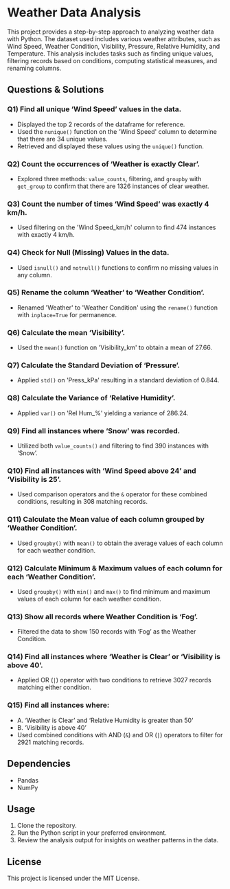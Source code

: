 # Weather Data Analysis

This project provides a step-by-step approach to analyzing weather data with Python. The dataset used includes various weather attributes, such as Wind Speed, Weather Condition, Visibility, Pressure, Relative Humidity, and Temperature. This analysis includes tasks such as finding unique values, filtering records based on conditions, computing statistical measures, and renaming columns.

## Questions & Solutions

### Q1) Find all unique ‘Wind Speed’ values in the data.
- Displayed the top 2 records of the dataframe for reference.
- Used the `nunique()` function on the 'Wind Speed' column to determine that there are 34 unique values.
- Retrieved and displayed these values using the `unique()` function.

### Q2) Count the occurrences of ‘Weather is exactly Clear’.
- Explored three methods: `value_counts`, filtering, and `groupby` with `get_group` to confirm that there are 1326 instances of clear weather.

### Q3) Count the number of times ‘Wind Speed’ was exactly 4 km/h.
- Used filtering on the 'Wind Speed_km/h' column to find 474 instances with exactly 4 km/h.

### Q4) Check for Null (Missing) Values in the data.
- Used `isnull()` and `notnull()` functions to confirm no missing values in any column.

### Q5) Rename the column ‘Weather’ to ‘Weather Condition’.
- Renamed 'Weather' to 'Weather Condition' using the `rename()` function with `inplace=True` for permanence.

### Q6) Calculate the mean ‘Visibility’.
- Used the `mean()` function on 'Visibility_km' to obtain a mean of 27.66.

### Q7) Calculate the Standard Deviation of ‘Pressure’.
- Applied `std()` on 'Press_kPa' resulting in a standard deviation of 0.844.

### Q8) Calculate the Variance of ‘Relative Humidity’.
- Applied `var()` on 'Rel Hum_%' yielding a variance of 286.24.

### Q9) Find all instances where ‘Snow’ was recorded.
- Utilized both `value_counts()` and filtering to find 390 instances with ‘Snow’.

### Q10) Find all instances with ‘Wind Speed above 24’ and ‘Visibility is 25’.
- Used comparison operators and the `&` operator for these combined conditions, resulting in 308 matching records.

### Q11) Calculate the Mean value of each column grouped by ‘Weather Condition’.
- Used `groupby()` with `mean()` to obtain the average values of each column for each weather condition.

### Q12) Calculate Minimum & Maximum values of each column for each ‘Weather Condition’.
- Used `groupby()` with `min()` and `max()` to find minimum and maximum values of each column for each weather condition.

### Q13) Show all records where Weather Condition is ‘Fog’.
- Filtered the data to show 150 records with ‘Fog’ as the Weather Condition.

### Q14) Find all instances where ‘Weather is Clear’ or ‘Visibility is above 40’.
- Applied OR (`|`) operator with two conditions to retrieve 3027 records matching either condition.

### Q15) Find all instances where:
  - A. ‘Weather is Clear’ and ‘Relative Humidity is greater than 50’
  - B. ‘Visibility is above 40’
- Used combined conditions with AND (`&`) and OR (`|`) operators to filter for 2921 matching records.

## Dependencies
- Pandas
- NumPy

## Usage
1. Clone the repository.
2. Run the Python script in your preferred environment.
3. Review the analysis output for insights on weather patterns in the data.

## License
This project is licensed under the MIT License.
